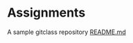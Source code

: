 # Assignments
A sample gitclass repository
[README.md](https://github.com/juskins/Assignments/files/9847089/README.md)
